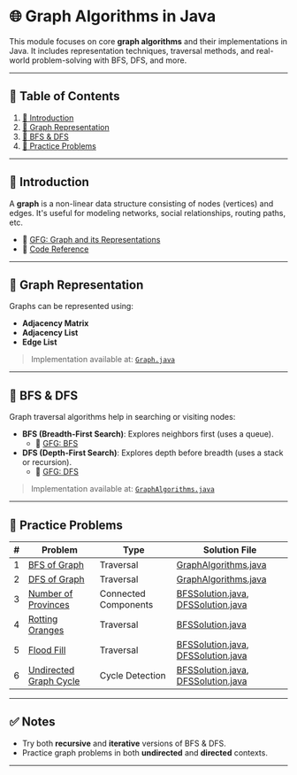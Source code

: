 # 🌐 Graph Algorithms in Java

This module focuses on core **graph algorithms** and their implementations in Java. It includes representation
techniques, traversal methods, and real-world problem-solving with BFS, DFS, and more.

---

## 📑 Table of Contents

1. [📘 Introduction](#-introduction)
2. [🧱 Graph Representation](#-graph-representation)
3. [🔄 BFS & DFS](#-bfs--dfs)
4. [🧪 Practice Problems](#-practice-problems)

---

## 📘 Introduction

A **graph** is a non-linear data structure consisting of nodes (vertices) and edges. It's useful for modeling networks,
social relationships, routing paths, etc.

- 📖 [GFG: Graph and its Representations](https://www.geeksforgeeks.org/dsa/graph-and-its-representations/)
- 📂 [Code Reference](./Graph.java)

---

## 🧱 Graph Representation

Graphs can be represented using:

- **Adjacency Matrix**
- **Adjacency List**
- **Edge List**

> Implementation available at: [`Graph.java`](./Graph.java)

---

## 🔄 BFS & DFS

Graph traversal algorithms help in searching or visiting nodes:

- **BFS (Breadth-First Search)**: Explores neighbors first (uses a queue).
    - 📖 [GFG: BFS](https://www.geeksforgeeks.org/breadth-first-search-or-bfs-for-a-graph/)
- **DFS (Depth-First Search)**: Explores depth before breadth (uses a stack or recursion).
    - 📖 [GFG: DFS](https://www.geeksforgeeks.org/depth-first-traversal-for-a-graph/)

> Implementation available at: [`GraphAlgorithms.java`](./GraphAlgorithms.java)

---

## 🧪 Practice Problems

| # | Problem                                                                                                | Type                 | Solution File                                                                  |
|---|--------------------------------------------------------------------------------------------------------|----------------------|--------------------------------------------------------------------------------|
| 1 | [BFS of Graph](https://www.geeksforgeeks.org/problems/bfs-traversal-of-graph/1)                        | Traversal            | [GraphAlgorithms.java](./GraphAlgorithms.java)                                 |
| 2 | [DFS of Graph](https://www.geeksforgeeks.org/problems/depth-first-traversal-for-a-graph/1)             | Traversal            | [GraphAlgorithms.java](./GraphAlgorithms.java)                                 |
| 3 | [Number of Provinces](https://leetcode.com/problems/number-of-provinces/)                              | Connected Components | [BFSSolution.java](./BFSSolution.java), [DFSSolution.java](./DFSSolution.java) |
| 4 | [Rotting Oranges](https://leetcode.com/problems/rotting-oranges/)                                      | Traversal            | [BFSSolution.java](./BFSSolution.java)                                         |
| 5 | [Flood Fill](https://leetcode.com/problems/flood-fill/)                                                | Traversal            | [BFSSolution.java](./BFSSolution.java), [DFSSolution.java](./DFSSolution.java) |
| 6 | [Undirected Graph Cycle](https://www.geeksforgeeks.org/problems/detect-cycle-in-an-undirected-graph/1) | Cycle Detection      | [BFSSolution.java](./BFSSolution.java), [DFSSolution.java](./DFSSolution.java) |

---

## ✅ Notes

- Try both **recursive** and **iterative** versions of BFS & DFS.
- Practice graph problems in both **undirected** and **directed** contexts.

---

